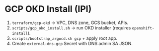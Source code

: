 # GCP OKD Install (IPI)
1) `terraform/gcp-okd` → VPC, DNS zone, GCS bucket, APIs.
2) `scripts/gcp_okd_install.sh` → run OKD installer (requires `openshift-install`).
3) `scripts/bootstrap_argocd.sh gcp` + apply root app.
4) Create `external-dns-gcp` Secret with DNS admin SA JSON.
